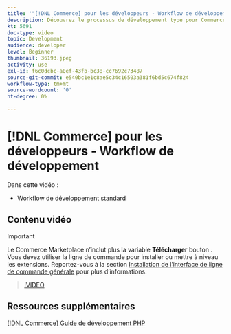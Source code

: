 ```yaml
---
title: '"[!DNL Commerce] pour les développeurs - Workflow de développement"'
description: Découvrez le processus de développement type pour Commerce.
kt: 5691
doc-type: video
topic: Development
audience: developer
level: Beginner
thumbnail: 36193.jpeg
activity: use
exl-id: f6c0dcbc-a0ef-43fb-bc38-cc7692c73487
source-git-commit: e540bc1e1c8ae5c34c16503a381f6bd5c674f824
workflow-type: tm+mt
source-wordcount: '0'
ht-degree: 0%

---
```


# [!DNL Commerce] pour les développeurs - Workflow de développement

Dans cette vidéo :

- Workflow de développement standard

## Contenu vidéo

>[!IMPORTANT]
>
>Le Commerce Marketplace n’inclut plus la variable **Télécharger** bouton . Vous devez utiliser la ligne de commande pour installer ou mettre à niveau les extensions. Reportez-vous à la section [Installation de l’interface de ligne de commande générale](https://devdocs.magento.com/extensions/install/) pour plus d’informations.

>[!VIDEO](https://video.tv.adobe.com/v/36193?quality=12&learn=on)

## Ressources supplémentaires

[[!DNL Commerce] Guide de développement PHP](https://devdocs.magento.com/guides/v2.4/extension-dev-guide/bk-extension-dev-guide.html)
